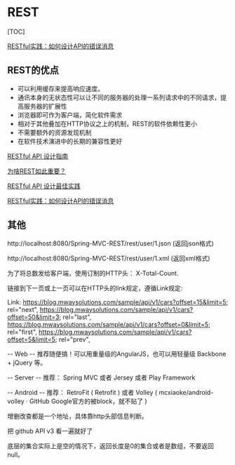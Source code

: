 # REST

[TOC]


[RESTful实践：如何设计API的错误消息](http://my.oschina.net/foxty/blog/382344)




## REST的优点
 
*   可以利用缓存来提高响应速度。
*   通讯本身的无状态性可以让不同的服务器的处理一系列请求中的不同请求，提高服务器的扩展性
*   浏览器即可作为客户端，简化软件需求
*   相对于其他叠加在HTTP协议之上的机制，REST的软件依赖性更小
*   不需要额外的资源发现机制
*   在软件技术演进中的长期的兼容性更好
 
 
[RESTful API 设计指南](http://www.ruanyifeng.com/blog/2014/05/restful_api.html)
 
[为啥REST如此重要？](http://www.csdn.net/article/2013-08-01/2816424-Why-REST-is-so-important)
 
[RESTful API 设计最佳实践](http://blog.jobbole.com/41233/)

[RESTful实践：如何设计API的错误消息](http://my.oschina.net/foxty/blog/382344?fromerr=smgnuNyZ)

## 其他

http://localhost:8080/Spring-MVC-REST/rest/user/1.json (返回json格式)

http://localhost:8080/Spring-MVC-REST/rest/user/1.xml (返回xml格式)



 
为了将总数发给客户端，使用订制的HTTP头： X-Total-Count.
 
链接到下一页或上一页可以在HTTP头的link规定，遵循Link规定:
 
Link: <https://blog.mwaysolutions.com/sample/api/v1/cars?offset=15&limit=5>; rel="next",
<https://blog.mwaysolutions.com/sample/api/v1/cars?offset=50&limit=3>; rel="last",
<https://blog.mwaysolutions.com/sample/api/v1/cars?offset=0&limit=5>; rel="first",
<https://blog.mwaysolutions.com/sample/api/v1/cars?offset=5&limit=5>; rel="prev",



-- Web --
推荐随便搞！可以用重量级的AngularJS，也可以用轻量级 Backbone + jQuery 等。

-- Server --
推荐： Spring MVC 或者 Jersey 或者 Play Framework

-- Android --
推荐： RetroFit ( Retrofit ) 或者 Volley ( mcxiaoke/android-volley · GitHub Google官方的被block，就不贴了 ) 

增删改查都是一个地址，具体靠http头部信息判断。

把 github API v3 看一遍就好了

底层的集合实际上是空的情况下，返回长度是0的集合或者是数组，不要返回null。